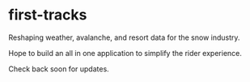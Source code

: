 first-tracks
============

Reshaping weather, avalanche, and resort data for the snow industry.

Hope to build an all in one application to simplify the rider experience. 

Check back soon for updates.
